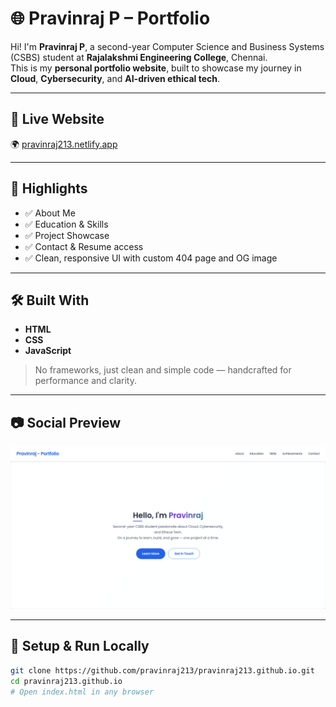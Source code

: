 # 🌐 Pravinraj P – Portfolio

Hi! I'm **Pravinraj P**, a second-year Computer Science and Business Systems (CSBS) student at **Rajalakshmi Engineering College**, Chennai.  
This is my **personal portfolio website**, built to showcase my journey in **Cloud**, **Cybersecurity**, and **AI-driven ethical tech**.

---

## 🔗 Live Website

🌍 [pravinraj213.netlify.app](https://pravinraj213.netlify.app)

---

## 📌 Highlights

- ✅ About Me
- ✅ Education & Skills
- ✅ Project Showcase
- ✅ Contact & Resume access
- ✅ Clean, responsive UI with custom 404 page and OG image

---

## 🛠 Built With

- **HTML**
- **CSS**
- **JavaScript**

> No frameworks, just clean and simple code — handcrafted for performance and clarity.

---

## 📷 Social Preview

![Social Preview](og-image.png)

---

## 🚀 Setup & Run Locally

```bash
git clone https://github.com/pravinraj213/pravinraj213.github.io.git
cd pravinraj213.github.io
# Open index.html in any browser
